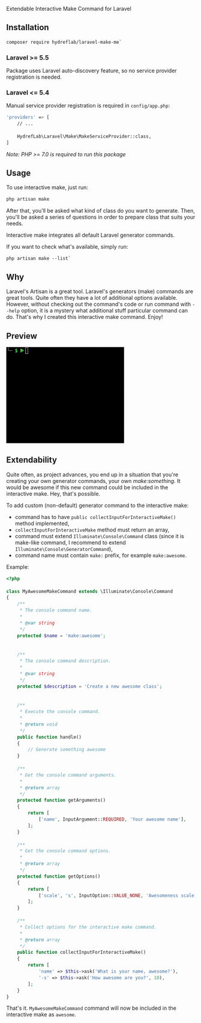 Extendable Interactive Make Command for Laravel

## Installation

```bash
composer require hydreflab/laravel-make-me`
```

### Laravel >= 5.5

Package uses Laravel auto-discovery feature, so no service provider registration is needed.

### Laravel <= 5.4

Manual service provider registration is required in `config/app.php`:

```bash
'providers' => [
    // ...
    
    HydrefLab\Laravel\Make\MakeServiceProvider::class,
]
```

*Note: PHP >= 7.0 is required to run this package*

## Usage

To use interactive make, just run:

```bash
php artisan make
```

After that, you'll be asked what kind of class do you want to generate. Then, you'll be asked a 
series of questions in order to prepare class that suits your needs.

Interactive make integrates all default Laravel generator commands.

If you want to check what's available, simply run:

```
php artisan make --list`
```

## Why

Laravel's Artisan is a great tool. Laravel's generators (make) commands are great tools. Quite 
often they have a lot of additional options available. However, without checking out the command's 
code or run command with `--help` option, it is a mystery what additional stuff particular
command can do. That's why I created this interactive make command. Enjoy!

## Preview

![Preview](preview.gif)

## Extendability

Quite often, as project advances, you end up in a situation that you're creating your own generator
commands, your own _make:something_. It would be awesome if this new command could be included
in the interactive make. Hey, that's possible.

To add custom (non-default) generator command to the interactive make:
* command has to have `public collectInputForInteractiveMake()` method implemented,
* `collectInputForInteractiveMake` method must return an array,
* command must extend `Illuminate\Console\Command` class (since it is make-like command, I recommend to extend `Illuminate\Console\GeneratorCommand`),
* command name must contain `make:` prefix, for example `make:awesome`.

Example:
```php
<?php

class MyAwesomeMakeCommand extends \Illuminate\Console\Command
{
    /**
     * The console command name.
     *
     * @var string
     */
    protected $name = 'make:awesome';
    

    /**
     * The console command description.
     *
     * @var string
     */
    protected $description = 'Create a new awesome class';
    

    /**
     * Execute the console command.
     *
     * @return void
     */
    public function handle()
    {
        // Generate something awesome
    }
    
    /**
     * Get the console command arguments.
     *
     * @return array
     */
    protected function getArguments()
    {
        return [
            ['name', InputArgument::REQUIRED, 'Your awesome name'],
        ];
    }
    
    /**
     * Get the console command options.
     *
     * @return array
     */
    protected function getOptions()
    {
        return [
            ['scale', 's', InputOption::VALUE_NONE, 'Awesomeness scale.'],
        ];
    }
    
    /**
     * Collect options for the interactive make command.
     * 
     * @return array
     */
    public function collectInputForInteractiveMake()
    {
        return [
            'name' => $this->ask('What is your name, awesome?'),
            '-s' => $this->ask('How awesome are you?', 10),
        ];
    }
}
```

That's it. `MyAwesomeMakeCommand` command will now be included in the interactive make as `awesome`.
